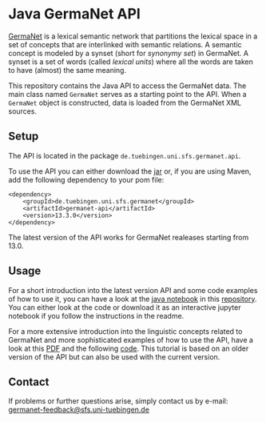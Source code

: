 Java GermaNet API
============

[GermaNet](https://uni-tuebingen.de/de/142806) is a lexical semantic network that partitions the lexical
space in a set of concepts that are interlinked with semantic relations.
A semantic concept is modeled by a synset (short for *synonymy set*) in
GermaNet. A synset is a set of words (called *lexical units*) where all
the words are taken to have (almost) the same meaning.

This repository contains the Java API to access the GermaNet data. The main class named `GermaNet` serves as a starting point to the API.
When a `GermaNet` object is constructed, data is loaded from the
GermaNet XML sources.

Setup
--------------------

The API is located in the package `de.tuebingen.uni.sfs.germanet.api`.

To use the API you can either download the [jar](https://search.maven.org/artifact/de.tuebingen.uni.sfs.germanet/germanet-api) or, if you are using Maven, add the following dependency to your pom file:
```
<dependency>
    <groupId>de.tuebingen.uni.sfs.germanet</groupId>
    <artifactId>germanet-api</artifactId>
    <version>13.3.0</version>
</dependency>
```
The latest version of the API works for GermaNet realeases starting from 13.0. 

Usage
------------
For a short introduction into the latest version API and some code examples of how to use it, you can have a look at the [java notebook](https://github.com/Germanet-sfs/germanetTutorials/blob/master/javaAPI/tutorial_R15.ipynb) in this [repository](https://github.com/Germanet-sfs/germanetTutorials). You can either look at the code or download it as an interactive jupyter notebook if you follow the instructions in the readme.

For a more extensive introduction into the linguistic concepts related to GermaNet and more sophisticated examples of how to use the API, have a look at this [PDF](https://github.com/Germanet-sfs/GermaNetApi/blob/master/documentation/tutorial/GermaNetTutorial13.0.pdf) and the following [code](https://github.com/Germanet-sfs/GermaNetApi/blob/master/src/test/java/HypernymGraph.java). This tutorial is based on an older version of the API but can also be used with the current version.

Contact
---------
If problems or further questions arise, simply contact us by e-mail: germanet-feedback@sfs.uni-tuebingen.de
